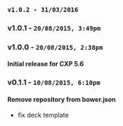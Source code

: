 ### `v1.0.2 - 31/03/2016`

### v1.0.1 - `20/08/2015, 3:49pm`


### v1.0.0 - `20/08/2015, 2:38pm`
#### Initial release for CXP 5.6  


### v0.1.1 - `10/08/2015, 6:10pm`
#### Remove repository from bower.json  
* fix deck template  
